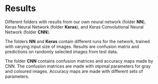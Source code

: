 # Results

Different folders with results from our own neural network (folder **NN**), Keras Neural Network (folder **Keras**), and Keras Convolutional Neural Network (folder **CNN**).

The folders **NN** and **Keras** contain different runs for the network, trained with varying input size of images. Results are confusion matrix and predictions on randomly selected images from test data.

The folder **CNN** contains confusion matrices and accuracy maps made by CNN. The confusion matrices are made with otpimal parameters for gray and coloured images. Accuracy maps are made with different sets of parameters.
